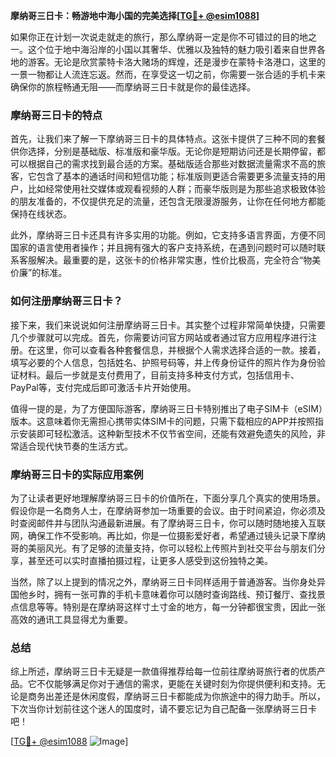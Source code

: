 **摩纳哥三日卡：畅游地中海小国的完美选择[[TG💪+ @esim1088](https://t.me/s/esim1088)]**

如果你正在计划一次说走就走的旅行，那么摩纳哥一定是你不可错过的目的地之一。这个位于地中海沿岸的小国以其奢华、优雅以及独特的魅力吸引着来自世界各地的游客。无论是欣赏蒙特卡洛大赌场的辉煌，还是漫步在蒙特卡洛港口，这里的一景一物都让人流连忘返。然而，在享受这一切之前，你需要一张合适的手机卡来确保你的旅程畅通无阻——而摩纳哥三日卡就是你的最佳选择。

### 摩纳哥三日卡的特点

首先，让我们来了解一下摩纳哥三日卡的具体特点。这张卡提供了三种不同的套餐供你选择，分别是基础版、标准版和豪华版。无论你是短期访问还是长期停留，都可以根据自己的需求找到最合适的方案。基础版适合那些对数据流量需求不高的旅客，它包含了基本的通话时间和短信功能；标准版则更适合需要更多流量支持的用户，比如经常使用社交媒体或观看视频的人群；而豪华版则是为那些追求极致体验的朋友准备的，不仅提供充足的流量，还包含无限漫游服务，让你在任何地方都能保持在线状态。

此外，摩纳哥三日卡还具有许多实用的功能。例如，它支持多语言界面，方便不同国家的语言使用者操作；并且拥有强大的客户支持系统，在遇到问题时可以随时联系客服解决。最重要的是，这张卡的价格非常实惠，性价比极高，完全符合“物美价廉”的标准。

### 如何注册摩纳哥三日卡？

接下来，我们来说说如何注册摩纳哥三日卡。其实整个过程非常简单快捷，只需要几个步骤就可以完成。首先，你需要访问官方网站或者通过官方应用程序进行注册。在这里，你可以查看各种套餐信息，并根据个人需求选择合适的一款。接着，填写必要的个人信息，包括姓名、护照号码等，并上传身份证件的照片作为身份验证材料。最后一步就是支付费用了，目前支持多种支付方式，包括信用卡、PayPal等，支付完成后即可激活卡片开始使用。

值得一提的是，为了方便国际游客，摩纳哥三日卡特别推出了电子SIM卡（eSIM）版本。这意味着你无需担心携带实体SIM卡的问题，只需下载相应的APP并按照指示安装即可轻松激活。这种新型技术不仅节省空间，还能有效避免遗失的风险，非常适合现代快节奏的生活方式。

### 摩纳哥三日卡的实际应用案例

为了让读者更好地理解摩纳哥三日卡的价值所在，下面分享几个真实的使用场景。假设你是一名商务人士，在摩纳哥参加一场重要的会议。由于时间紧迫，你必须及时查阅邮件并与团队沟通最新进展。有了摩纳哥三日卡，你可以随时随地接入互联网，确保工作不受影响。再比如，你是一位摄影爱好者，希望通过镜头记录下摩纳哥的美丽风光。有了足够的流量支持，你可以轻松上传照片到社交平台与朋友们分享，甚至还可以实时直播拍摄过程，让更多人感受到这份独特之美。

当然，除了以上提到的情况之外，摩纳哥三日卡同样适用于普通游客。当你身处异国他乡时，拥有一张可靠的手机卡意味着你可以随时查询路线、预订餐厅、查找景点信息等等。特别是在摩纳哥这样寸土寸金的地方，每一分钟都很宝贵，因此一张高效的通讯工具显得尤为重要。

### 总结

综上所述，摩纳哥三日卡无疑是一款值得推荐给每一位前往摩纳哥旅行者的优质产品。它不仅能够满足你对于通信的需求，更能在关键时刻为你提供便利和支持。无论是商务出差还是休闲度假，摩纳哥三日卡都能成为你旅途中的得力助手。所以，下次当你计划前往这个迷人的国度时，请不要忘记为自己配备一张摩纳哥三日卡吧！

[[TG💪+ @esim1088](https://t.me/s/esim1088) ![Image](https://i.postimg.cc/4NQfJmqS/Snipaste-2025-05-13-00-14-12.png)]